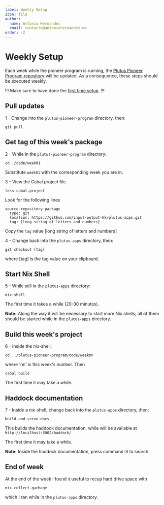 ```yaml
---
label: Weekly Setup
icon: file
author:
  name: Antonio Hernandez
  email: contacto@antoniohernandez.mx
order: -2
---
```


# Weekly Setup

Each week while the pioneer program is running, the [Plutus Pioneer Program
repository](https://github.com/input-output-hk/plutus-pioneer-program) will be
updated.  As a consequence, these steps should be executed weekly.

!!!
Make sure to have done the [first time setup](./first-time-setup.md).
!!!

## Pull updates

1 - Change into the `plutus-pioneer-program` directory, then:

    git pull

## Get tag of this week's package

2 - While in the `plutus-pioneer-program` directory:

    cd ./code/week01

Substitute `week01` with the corresponding week you are in.

3 - View the Cabal project file.

    less cabal.project

Look for the following lines

    source-repository-package
      type: git
      location: https://github.com/input-output-hk/plutus-apps.git
      tag: [long string of letters and numbers]

Copy the `tag` value [long string of letters and numbers]

4 - Change back into the `plutus-apps` directory, then:

    git checkout [tag]

where [tag] is the tag value on your clipboard.

## Start Nix Shell

5 - While still in the `plutus-apps` directory:

    nix-shell

The first time it takes a while (20-30 minutes).

**Note:** Along the way it will be necessary to start more Nix shells; all of them should be started while in the `plutus-apps` directory.

## Build this week's project

6 - Inside the nix-shell,

    cd ../plutus-pioneer-program/code/weeknn

where 'nn' is this week's number.  Then

    cabal build

The first time it may take a while.

## Haddock documentation

7 - Inside a nix-shell, change back into the `plutus-apps` directory, then:

    build-and-serve-docs

This builds the haddock documentation, while will be available at `http://localhost:8002/haddock/`

The first time it may take a while.

**Note:**  Inside the haddock documentation, press command-S to search.

## End of week

At the end of the week I found it useful to recup hard drive space with

    nix-collect-garbage

which I ran while in the `plutus-apps` directory.
